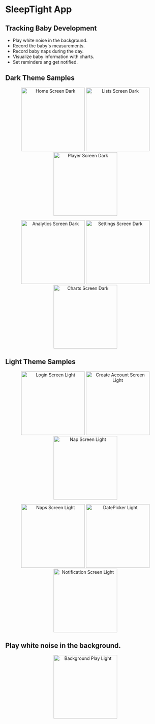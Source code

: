 # SleepTight App

## Tracking Baby Development
* Play white noise in the background.
* Record the baby's measurements.
* Record baby naps during the day.
* Visualize baby information with charts.
* Set reminders ang get notified.

## Dark Theme Samples
<p align="center">
  <img alt="Home Screen Dark" src="image/home_dark.png" width="200"> <img alt="Lists Screen Dark" src="image/list_dark.png" width="200"> <img alt="Player Screen Dark" src="image/player_dark.png" width="200"> 
</p>
<p align="center">
  <img alt="Analytics Screen Dark" src="image/analytics_dark.png" width="200"> <img alt="Settings Screen Dark" src="image/settings_dark.png" width="200"> <img alt="Charts Screen Dark" src="image/charts_dark.png" width="200">
</p>

## Light Theme Samples
<p align="center">
  <img alt="Login Screen Light" src="image/login_light.png" width="200"> <img alt="Create Account Screen Light" src="image/create_account_light.png" width="200"> <img alt="Nap Screen Light" src="image/nap_light.png" width="200">
</p>
<p align="center">
  <img alt="Naps Screen Light" src="image/naps_light.png" width="200"> <img alt="DatePicker Light" src="image/date_picker_light.png" width="200"> <img alt="Notification Screen Light" src="image/notification_light.png" width="200">
</p>

## Play white noise in the background.
<p align="center">
  <img alt="Background Play Light" src="image/background_play_light.png" width="200">
</p>